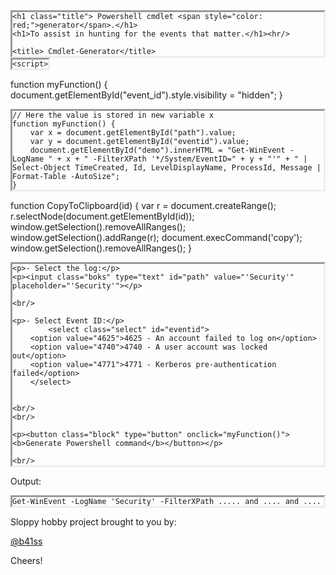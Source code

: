 <html>

<head>

	<h1 class="title"> Powershell cmdlet <span style="color: red;">generator</span>.</h1>
	<h1>To assist in hunting for the events that matter.</h1><hr/>
	
	<title> Cmdlet-Generator</title>
<style>
pre {
  border-style: inset;
  word-wrap:break-word;
  display:inline-block;
  margin: 0;
}
	
.block {
  display: block;
  width: 350px;
  border: none;
  background-color: #1E90FF;
  color: white;
  padding: 14px 28px;
  font-size: 16px;
  cursor: pointer;
  text-align: center;
}
	
.boks {
 font-size:large;
 border-radius: 10px;
 width:250px;
 height:22px;
	
	}
.select {
height:30px;
font-size:large;
	}	
	
</style>

    <script>

function myFunction() {
  document.getElementById("event_id").style.visibility = "hidden";
}
      
    // Here the value is stored in new variable x 
    function myFunction() {
        var x = document.getElementById("path").value;
        var y = document.getElementById("eventid").value;
        document.getElementById("demo").innerHTML = "Get-WinEvent -LogName " + x + " -FilterXPath '*/System/EventID=" + y + "'" + " | Select-Object TimeCreated, Id, LevelDisplayName, ProcessId, Message | Format-Table -AutoSize";
    }
  
function CopyToClipboard(id)
{
var r = document.createRange();
r.selectNode(document.getElementById(id));
window.getSelection().removeAllRanges();
window.getSelection().addRange(r);
document.execCommand('copy');
window.getSelection().removeAllRanges();
}
</script>

</head>
<body>

    <p>- Select the log:</p>
    <p><input class="boks" type="text" id="path" value="'Security'" placeholder="'Security'"></p>

    <br/>

    <p>- Select Event ID:</p>
    		<select class="select" id="eventid">
		<option value="4625">4625 - An account failed to log on</option>
		<option value="4740">4740 - A user account was locked out</option>
		<option value="4771">4771 - Kerberos pre-authentication failed</option>
		</select>

	
    <br/>
    <br/>

    <p><button class="block" type="button" onclick="myFunction()"><b>Generate Powershell command</b></button></p>

    <br/>

<p> Output:</p>

<pre id="demo">
<code id="copy">Get-WinEvent -LogName 'Security' -FilterXPath ..... and .... and .... </code>
</pre>
      
<!-- <a href="#" onclick="CopyToClipboard('copy');return false;">Copy To clipboard</a> -->

</body>

<p>Sloppy hobby project brought to you by:</p>
<a href="https://twitter.com/b41ss">@b41ss</a>	 
<p>Cheers!</p>
</html>
